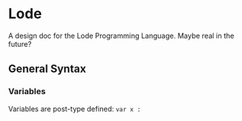 # Lode
A design doc for the Lode Programming Language. Maybe real in the future?

## General Syntax
### Variables
Variables are post-type defined:
`var x : `

